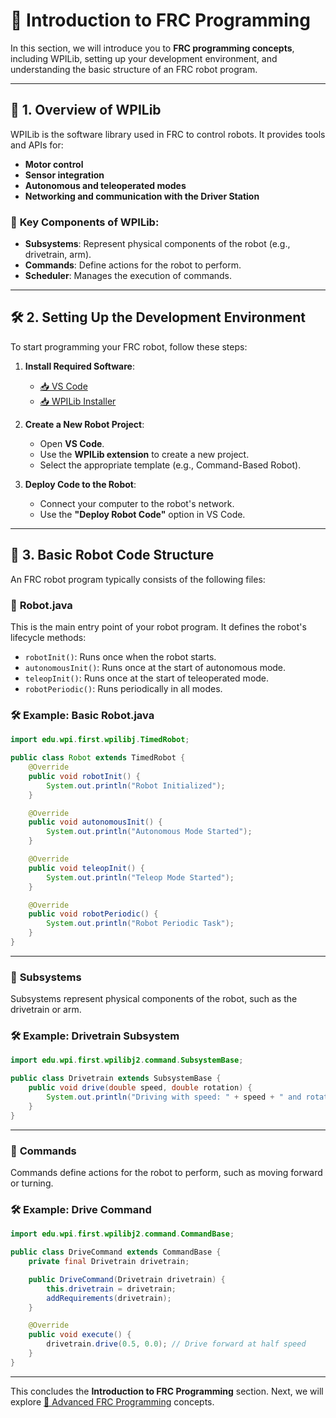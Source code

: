 # 🤖 **Introduction to FRC Programming**

In this section, we will introduce you to **FRC programming concepts**, including WPILib, setting up your development environment, and understanding the basic structure of an FRC robot program.

---

## 📘 **1. Overview of WPILib**

WPILib is the software library used in FRC to control robots. It provides tools and APIs for:
- **Motor control**
- **Sensor integration**
- **Autonomous and teleoperated modes**
- **Networking and communication with the Driver Station**

### 🔑 **Key Components of WPILib**:
- **Subsystems**: Represent physical components of the robot (e.g., drivetrain, arm).
- **Commands**: Define actions for the robot to perform.
- **Scheduler**: Manages the execution of commands.

---

## 🛠️ **2. Setting Up the Development Environment**

To start programming your FRC robot, follow these steps:

1. **Install Required Software**:
   - [📥 VS Code](https://code.visualstudio.com/)
   - [📥 WPILib Installer](https://docs.wpilib.org/en/stable/docs/zero-to-robot/step-2/wpilib-setup.html)

2. **Create a New Robot Project**:
   - Open **VS Code**.
   - Use the **WPILib extension** to create a new project.
   - Select the appropriate template (e.g., Command-Based Robot).

3. **Deploy Code to the Robot**:
   - Connect your computer to the robot's network.
   - Use the **"Deploy Robot Code"** option in VS Code.

---

## 🧩 **3. Basic Robot Code Structure**

An FRC robot program typically consists of the following files:

### 🔹 **Robot.java**
This is the main entry point of your robot program. It defines the robot's lifecycle methods:
- `robotInit()`: Runs once when the robot starts.
- `autonomousInit()`: Runs once at the start of autonomous mode.
- `teleopInit()`: Runs once at the start of teleoperated mode.
- `robotPeriodic()`: Runs periodically in all modes.

### 🛠️ **Example: Basic Robot.java**
```java
import edu.wpi.first.wpilibj.TimedRobot;

public class Robot extends TimedRobot {
    @Override
    public void robotInit() {
        System.out.println("Robot Initialized");
    }

    @Override
    public void autonomousInit() {
        System.out.println("Autonomous Mode Started");
    }

    @Override
    public void teleopInit() {
        System.out.println("Teleop Mode Started");
    }

    @Override
    public void robotPeriodic() {
        System.out.println("Robot Periodic Task");
    }
}
```

---

### 🔹 **Subsystems**
Subsystems represent physical components of the robot, such as the drivetrain or arm.

### 🛠️ **Example: Drivetrain Subsystem**
```java
import edu.wpi.first.wpilibj2.command.SubsystemBase;

public class Drivetrain extends SubsystemBase {
    public void drive(double speed, double rotation) {
        System.out.println("Driving with speed: " + speed + " and rotation: " + rotation);
    }
}
```

---

### 🔹 **Commands**
Commands define actions for the robot to perform, such as moving forward or turning.

### 🛠️ **Example: Drive Command**
```java
import edu.wpi.first.wpilibj2.command.CommandBase;

public class DriveCommand extends CommandBase {
    private final Drivetrain drivetrain;

    public DriveCommand(Drivetrain drivetrain) {
        this.drivetrain = drivetrain;
        addRequirements(drivetrain);
    }

    @Override
    public void execute() {
        drivetrain.drive(0.5, 0.0); // Drive forward at half speed
    }
}
```

---

This concludes the **Introduction to FRC Programming** section. Next, we will explore [🚀 Advanced FRC Programming](05_Advanced_FRC_Programming.md) concepts.
